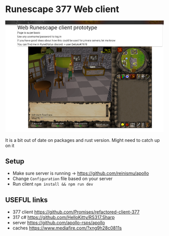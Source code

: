# Runescape 377 Web client
![](images/show.png)

It is a bit out of date on packages and rust version. Might need to catch up on it

## Setup

* Make sure server is running -> https://github.com/reinismu/apollo
* Change `Configuration` file based on your server
* Run client `npm install && npm run dev`

## USEFUL links

* 377 client https://github.com/Promises/refactored-client-377
* 317 c# https://github.com/HelloKitty/RS317.Sharp
* server https://github.com/apollo-rsps/apollo
* caches https://www.mediafire.com/?xng9h28c0811s


